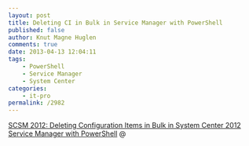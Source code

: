 ```yaml
---
layout: post
title: Deleting CI in Bulk in Service Manager with PowerShell
published: false
author: Knut Magne Huglen
comments: true
date: 2013-04-13 12:04:11
tags:
    - PowerShell
    - Service Manager
    - System Center
categories:
    - it-pro
permalink: /2982
---
```

[SCSM 2012: Deleting Configuration Items in Bulk in System Center 2012 Service Manager with PowerShell][1] @ 

 [1]: http://www.systemcentercentral.com/scsm-2012-deleting-configuration-items-in-bulk-in-system-center-2012-service-manager-with-powershell/